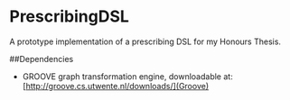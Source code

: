 # PrescribingDSL
A prototype implementation of a prescribing DSL for my Honours Thesis.

##Dependencies

* GROOVE graph transformation engine, downloadable at: [http://groove.cs.utwente.nl/downloads/](Groove)
